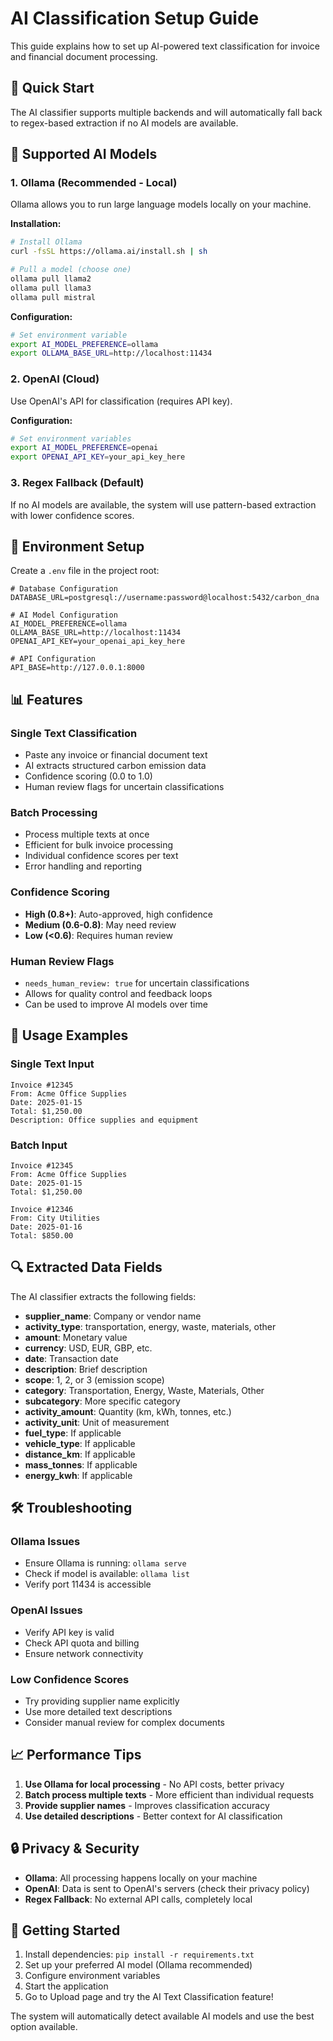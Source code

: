 # AI Classification Setup Guide

This guide explains how to set up AI-powered text classification for invoice and financial document processing.

## 🚀 Quick Start

The AI classifier supports multiple backends and will automatically fall back to regex-based extraction if no AI models are available.

## 🤖 Supported AI Models

### 1. Ollama (Recommended - Local)
Ollama allows you to run large language models locally on your machine.

**Installation:**
```bash
# Install Ollama
curl -fsSL https://ollama.ai/install.sh | sh

# Pull a model (choose one)
ollama pull llama2
ollama pull llama3
ollama pull mistral
```

**Configuration:**
```bash
# Set environment variable
export AI_MODEL_PREFERENCE=ollama
export OLLAMA_BASE_URL=http://localhost:11434
```

### 2. OpenAI (Cloud)
Use OpenAI's API for classification (requires API key).

**Configuration:**
```bash
# Set environment variables
export AI_MODEL_PREFERENCE=openai
export OPENAI_API_KEY=your_api_key_here
```

### 3. Regex Fallback (Default)
If no AI models are available, the system will use pattern-based extraction with lower confidence scores.

## 🔧 Environment Setup

Create a `.env` file in the project root:

```env
# Database Configuration
DATABASE_URL=postgresql://username:password@localhost:5432/carbon_dna

# AI Model Configuration
AI_MODEL_PREFERENCE=ollama
OLLAMA_BASE_URL=http://localhost:11434
OPENAI_API_KEY=your_openai_api_key_here

# API Configuration
API_BASE=http://127.0.0.1:8000
```

## 📊 Features

### Single Text Classification
- Paste any invoice or financial document text
- AI extracts structured carbon emission data
- Confidence scoring (0.0 to 1.0)
- Human review flags for uncertain classifications

### Batch Processing
- Process multiple texts at once
- Efficient for bulk invoice processing
- Individual confidence scores per text
- Error handling and reporting

### Confidence Scoring
- **High (0.8+)**: Auto-approved, high confidence
- **Medium (0.6-0.8)**: May need review
- **Low (<0.6)**: Requires human review

### Human Review Flags
- `needs_human_review: true` for uncertain classifications
- Allows for quality control and feedback loops
- Can be used to improve AI models over time

## 🎯 Usage Examples

### Single Text Input
```
Invoice #12345
From: Acme Office Supplies
Date: 2025-01-15
Total: $1,250.00
Description: Office supplies and equipment
```

### Batch Input
```
Invoice #12345
From: Acme Office Supplies
Date: 2025-01-15
Total: $1,250.00

Invoice #12346
From: City Utilities
Date: 2025-01-16
Total: $850.00
```

## 🔍 Extracted Data Fields

The AI classifier extracts the following fields:

- **supplier_name**: Company or vendor name
- **activity_type**: transportation, energy, waste, materials, other
- **amount**: Monetary value
- **currency**: USD, EUR, GBP, etc.
- **date**: Transaction date
- **description**: Brief description
- **scope**: 1, 2, or 3 (emission scope)
- **category**: Transportation, Energy, Waste, Materials, Other
- **subcategory**: More specific category
- **activity_amount**: Quantity (km, kWh, tonnes, etc.)
- **activity_unit**: Unit of measurement
- **fuel_type**: If applicable
- **vehicle_type**: If applicable
- **distance_km**: If applicable
- **mass_tonnes**: If applicable
- **energy_kwh**: If applicable

## 🛠️ Troubleshooting

### Ollama Issues
- Ensure Ollama is running: `ollama serve`
- Check if model is available: `ollama list`
- Verify port 11434 is accessible

### OpenAI Issues
- Verify API key is valid
- Check API quota and billing
- Ensure network connectivity

### Low Confidence Scores
- Try providing supplier name explicitly
- Use more detailed text descriptions
- Consider manual review for complex documents

## 📈 Performance Tips

1. **Use Ollama for local processing** - No API costs, better privacy
2. **Batch process multiple texts** - More efficient than individual requests
3. **Provide supplier names** - Improves classification accuracy
4. **Use detailed descriptions** - Better context for AI classification

## 🔒 Privacy & Security

- **Ollama**: All processing happens locally on your machine
- **OpenAI**: Data is sent to OpenAI's servers (check their privacy policy)
- **Regex Fallback**: No external API calls, completely local

## 🎉 Getting Started

1. Install dependencies: `pip install -r requirements.txt`
2. Set up your preferred AI model (Ollama recommended)
3. Configure environment variables
4. Start the application
5. Go to Upload page and try the AI Text Classification feature!

The system will automatically detect available AI models and use the best option available.
